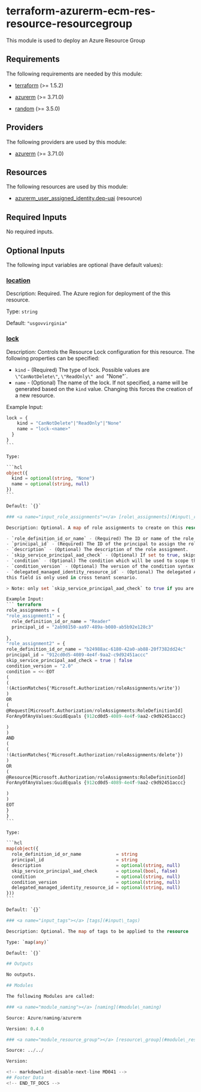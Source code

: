 <!-- BEGIN_TF_DOCS -->
# terraform-azurerm-ecm-res-resource-resourcegroup

This module is used to deploy an Azure Resource Group

<!-- markdownlint-disable MD033 -->
## Requirements

The following requirements are needed by this module:

- <a name="requirement_terraform"></a> [terraform](#requirement\_terraform) (>= 1.5.2)

- <a name="requirement_azurerm"></a> [azurerm](#requirement\_azurerm) (>= 3.71.0)

- <a name="requirement_random"></a> [random](#requirement\_random) (>= 3.5.0)

## Providers

The following providers are used by this module:

- <a name="provider_azurerm"></a> [azurerm](#provider\_azurerm) (>= 3.71.0)

## Resources

The following resources are used by this module:

- [azurerm_user_assigned_identity.dep-uai](https://registry.terraform.io/providers/hashicorp/azurerm/latest/docs/resources/user_assigned_identity) (resource)

<!-- markdownlint-disable MD013 -->
## Required Inputs

No required inputs.

## Optional Inputs

The following input variables are optional (have default values):

### <a name="input_location"></a> [location](#input\_location)

Description: Required. The Azure region for deployment of the this resource.

Type: `string`

Default: `"usgovvirginia"`

### <a name="input_lock"></a> [lock](#input\_lock)

Description:   Controls the Resource Lock configuration for this resource. The following properties can be specified:

  - `kind` - (Required) The type of lock. Possible values are `\"CanNotDelete\"`, `\"ReadOnly\" and `\"None\"`.
  - `name` - (Optional) The name of the lock. If not specified, a name will be generated based on the `kind` value. Changing this forces the creation of a new resource.  

  Example Input:

  ````terraform
  lock = {
      kind = "CanNotDelete"|"ReadOnly"|"None"
      name = "lock-<name>"
    }
  }
```

Type:

```hcl
object({
    kind = optional(string, "None")
    name = optional(string, null)
  })
```

Default: `{}`

### <a name="input_role_assignments"></a> [role\_assignments](#input\_role\_assignments)

Description: Optional. A map of role assignments to create on this resource. The map key is deliberately arbitrary to avoid issues where map keys maybe unknown at plan time.

- `role_definition_id_or_name` - (Required) The ID or name of the role definition to assign to the principal.
- `principal_id` - (Required) The ID of the principal to assign the role to.
- `description` - (Optional) The description of the role assignment.
- `skip_service_principal_aad_check` - (Optional) If set to true, skips the Azure Active Directory check for the service principal in the tenant. Defaults to false.
- `condition` - (Optional) The condition which will be used to scope the role assignment.
- `condition_version` - (Optional) The version of the condition syntax. Valid values are '2.0'.
- `delegated_managed_identity_resource_id` - (Optional) The delegated Azure Resource Id which contains a Managed Identity. Changing this forces a new resource to be created. NOTE:  
this field is only used in cross tenant scenario.

> Note: only set `skip_service_principal_aad_check` to true if you are assigning a role to a service principal.

Example Input:
``` terraform
role_assignments = {
  "role_assignment1" = {
    role_definition_id_or_name = "Reader"
    principal_id = "2ab98150-aa97-489a-b080-ab5b92e128c3"
    
  },
"role_assignment2" = {
  role_definition_id_or_name = "b24988ac-6180-42a0-ab88-20f7382dd24c"
  principal_id = "912cd0d5-4089-4e4f-9aa2-c9d92451accc"
  skip_service_principal_aad_check = true | false
  condition_version = "2.0"
  condition = <<-EOT
(
(
  !(ActionMatches{'Microsoft.Authorization/roleAssignments/write'})
)
OR
(
  @Request[Microsoft.Authorization/roleAssignments:RoleDefinitionId]
ForAnyOfAnyValues:GuidEquals {912cd0d5-4089-4e4f-9aa2-c9d92451accc}

)
)
AND
(
(
  !(ActionMatches{'Microsoft.Authorization/roleAssignments/delete'})
)
OR
(
  @Resource[Microsoft.Authorization/roleAssignments:RoleDefinitionId]
ForAnyOfAnyValues:GuidEquals {912cd0d5-4089-4e4f-9aa2-c9d92451accc}

)
)
EOT  
  }
}
```

Type:

```hcl
map(object({
    role_definition_id_or_name             = string
    principal_id                           = string
    description                            = optional(string, null)
    skip_service_principal_aad_check       = optional(bool, false)
    condition                              = optional(string, null)
    condition_version                      = optional(string, null)
    delegated_managed_identity_resource_id = optional(string, null)
  }))
```

Default: `{}`

### <a name="input_tags"></a> [tags](#input\_tags)

Description: Optional. The map of tags to be applied to the resource

Type: `map(any)`

Default: `{}`

## Outputs

No outputs.

## Modules

The following Modules are called:

### <a name="module_naming"></a> [naming](#module\_naming)

Source: Azure/naming/azurerm

Version: 0.4.0

### <a name="module_resource_group"></a> [resource\_group](#module\_resource\_group)

Source: ../../

Version:

<!-- markdownlint-disable-next-line MD041 -->
## Footer Data
<!-- END_TF_DOCS -->